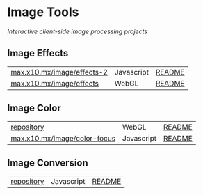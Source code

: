# Image Tools
_Interactive client-side image processing projects_

## Image Effects
|  |  |  |
| --- | --- | --- | 
| [max.x10.mx/image/effects-2](https://max.x10.mx/image/effects-2/) | Javascript | [README](https://github.com/composedbymax/image-tools/blob/main/effects/README.md) |
| [max.x10.mx/image/effects](https://max.x10.mx/image/effects) | WebGL | [README](https://github.com/composedbymax/image-tools/blob/main/effects-webgl/README.md) |


## Image Color
|  |  |  |
| --- | --- | --- | 
| [repository](https://github.com/composedbymax/image-tools/tree/main/color-focus/) | WebGL | [README](https://github.com/composedbymax/image-tools/blob/main/color-focus/README.md) |
| [max.x10.mx/image/color-focus](https://max.x10.mx/image/color-focus/) | Javascript | [README](https://github.com/composedbymax/image-tools/blob/main/color-focus/README.md) |

## Image Conversion
|  |  |  |
| --- | --- | --- | 
| [repository](https://github.com/composedbymax/image-tools/tree/main/img-to-svg) | Javascript | [README](https://github.com/composedbymax/image-tools/blob/main/img-to-svg/README.md) |
